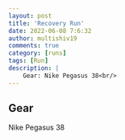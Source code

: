 ```yaml
---
layout: post
title: 'Recovery Run'
date: 2022-06-08 7:6:32
author: multishiv19
comments: true
category: [runs]
tags: [Run]
description: |
    Gear: Nike Pegasus 38<br/>
---
```


## Gear
Nike Pegasus 38



<div width='100%' class='strava-embed-placeholder' data-embed-type='activity' data-embed-id='7277084425'></div>
<script src='https://strava-embeds.com/embed.js'></script>
